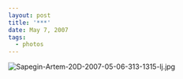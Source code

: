 ```yaml
---
layout: post
title: '***'
date: May 7, 2007
tags:
  - photos
---
```


![Sapegin-Artem-20D-2007-05-06-313-1315-lj.jpg](upload://Sapegin-Artem-20D-2007-05-06-313-1315-lj.jpg)
